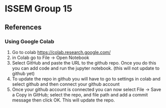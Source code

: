 # ISSEM Group 15

## References

### Using Google Colab
1. Go to colab https://colab.research.google.com/
2. in Colab go to File -> Open Notebook
3. Select GitHub and paste the URL to the github repo. Once you do this you can add code and run the jupyter notebook. (this will not update to github yet)
4. To update the repo in github you will have to go to settings in colab and select github and then connect your github account
5. Once your github account is connected you can now select File -> Save a Copy in GitHub; select the repo, and file path and add a commit message then click OK. This will update the repo.
